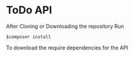 # ToDo API

After Cloning or Downloading the repository Run

`$composer install`

To download the require dependencies for the API